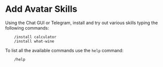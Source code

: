# Add Avatar Skills

Using the Chat GUI or Telegram, install and try out various skills typing the following commands:

        /install calculator
        /install what-wine

To list all the available commands use the `help` command:

        /help

